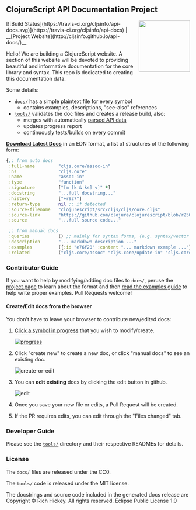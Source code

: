 ## ClojureScript API Documentation Project
<img align="right" width="140" src="https://raw.githubusercontent.com/cljsinfo/cljs.info/master/00-scrap/cljs_logo_v10-01.png">
[![Build Status](https://travis-ci.org/cljsinfo/api-docs.svg)](https://travis-ci.org/cljsinfo/api-docs) | __[Project Website](http://cljsinfo.github.io/api-docs/)__

Hello! We are building a ClojureScript website. A section of this website will be devoted to providing beautiful and informative documentation for the core library and syntax.
This repo is dedicated to creating this documentation data.

Some details:

- [`docs/`](docs) has a simple plaintext file for every symbol
  - contains examples, descriptions, "see-also" references
- [`tools/`](tools) validates the doc files and creates a release build, also:
  - merges with automatically [parsed API data](https://github.com/cljsinfo/api-docs-generator)
  - updates progress report
  - continuously tests/builds on every commit

__[Download Latest Docs](https://github.com/cljsinfo/api-docs/releases/download/docs-release/cljsdocs-full.edn)__ in an EDN format, a list of structures of the following form:

```clj
{;; from auto docs
 :full-name         "cljs.core/assoc-in"
 :ns                "cljs.core"
 :name              "assoc-in"
 :type              "function"
 :signature         ["[m [k & ks] v]" *]
 :docstring         "...full docstring..."
 :history           ["+r927"]
 :return-type       nil ;; if detected
 :source-filename   "clojurescript/src/cljs/cljs/core.cljs"
 :source-link       "https://github.com/clojure/clojurescript/blob/r2505/src/cljs/cljs/core.cljs#L4018-L4025"
 :source            "...full source code..."

 ;; from manual docs
 :queries           () ;; mainly for syntax forms, (e.g. syntax/vector has "[]" as a query)
 :description       "... markdown description ..."
 :examples          ({:id "e76f20" :content "... markdown example ..."} *)
 :related           ("cljs.core/assoc" "cljs.core/update-in" "cljs.core/get-in")}
```

### Contributor Guide

If you want to help by modifying/adding doc files to `docs/`, peruse the
[project page](http://cljsinfo.github.io/api-docs) to learn about the format
and then [read the examples guide](https://github.com/cljsinfo/api-docs/wiki/Examples-Guide)
to help write proper examples.  Pull Requests welcome!

#### Create/Edit docs from the browser

You don't have to leave your browser to contribute new/edited docs:

1. [Click a symbol in progress](http://cljsinfo.github.io/api-docs/#progress) that you wish to modify/create.

    [![progress](http://i.imgur.com/rhhPfkA.png)](http://cljsinfo.github.io/api-docs/#progress)

1. Click "create new" to create a new doc, or click "manual docs" to see an existing doc.

    ![create-or-edit](http://i.imgur.com/WRp8UCO.png)

1. You can __edit existing__ docs by clicking the edit button in github.

    ![edit](http://i.imgur.com/KbVEpiu.png)

1. Once you save your new file or edits, a Pull Request will be created.
1. If the PR requires edits, you can edit through the "Files changed" tab.

### Developer Guide

Please see the [`tools/`](tools) directory and their respective READMEs for details.

### License

The `docs/` files are released under the CC0.

The `tools/` code is released under the MIT license.

The docstrings and source code included in the generated docs release are
Copyright © Rich Hickey. All rights reserved. Eclipse Public License 1.0
